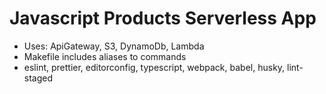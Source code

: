 # Javascript Products Serverless App

- Uses: ApiGateway, S3, DynamoDb, Lambda
- Makefile includes aliases to commands
- eslint, prettier, editorconfig, typescript, webpack, babel, husky, lint-staged
